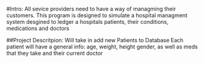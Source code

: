 #Intro:
    All sevice providers need to have a way of managming their customers. This program is designed to simulate a hospital managment system desgined to ledger a hospitals patients, their conditions, medications and doctors

##Project Descritpion: 
Will take in add new Patients to Database
Each patient will have a general info: age, weight, height gender, as well as meds that they take and their current doctor 

